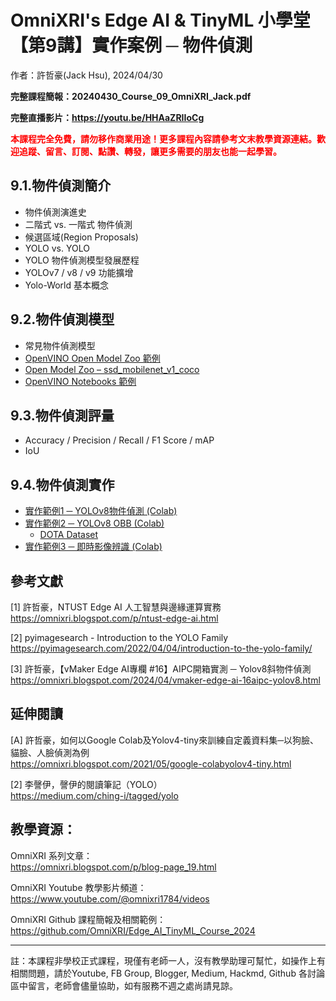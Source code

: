 # OmniXRI's Edge AI & TinyML 小學堂 【第9講】實作案例 ─ 物件偵測
作者：許哲豪(Jack Hsu), 2024/04/30

**完整課程簡報：20240430_Course_09_OmniXRI_Jack.pdf**

**完整直播影片：https://youtu.be/HHAaZRIIoCg**

**<font color="#f00">本課程完全免費，請勿移作商業用途！更多課程內容請參考文末教學資源連結。歡迎追蹤、留言、訂閱、點讚、轉發，讓更多需要的朋友也能一起學習。</font>**
  
## 9.1.物件偵測簡介
- 物件偵測演進史
- 二階式 vs. 一階式 物件偵測
- 候選區域(Region Proposals)
- YOLO vs. YOLO
- YOLO 物件偵測模型發展歷程
- YOLOv7 / v8 / v9 功能擴增
- Yolo-World 基本概念   

## 9.2.物件偵測模型
- 常見物件偵測模型
- [OpenVINO Open Model Zoo 範例](https://docs.openvino.ai/2024/omz_models_group_public.html#object-detection-models)
- [Open Model Zoo – ssd_mobilenet_v1_coco](https://docs.openvino.ai/2024/omz_models_model_ssd_mobilenet_v1_coco.html)
- [OpenVINO Notebooks 範例](https://openvinotoolkit.github.io/openvino_notebooks/)

## 9.3.物件偵測評量 
- Accuracy / Precision / Recall / F1 Score / mAP
- IoU

## 9.4.物件偵測實作
- [實作範例1 ─ YOLOv8物件偵測 (Colab)](https://colab.research.google.com/github/openvinotoolkit/openvino_notebooks/blob/latest/notebooks/yolov8-optimization/yolov8-object-detection.ipynb)
- [實作範例2 ─ YOLOv8 OBB (Colab)](https://colab.research.google.com/github/openvinotoolkit/openvino_notebooks/blob/latest/notebooks/yolov8-optimization/yolov8-obb.ipynb)
    - [DOTA Dataset](https://captain-whu.github.io/DOTA/)
- [實作範例3 ─ 即時影像辨識 (Colab)](https://colab.research.google.com/github/openvinotoolkit/openvino_notebooks/blob/latest/notebooks/object-detection-webcam/object-detection.ipynb)

## 參考文獻

[1] 許哲豪，NTUST Edge AI 人工智慧與邊緣運算實務  
https://omnixri.blogspot.com/p/ntust-edge-ai.html

[2] pyimagesearch - Introduction to the YOLO Family  
https://pyimagesearch.com/2022/04/04/introduction-to-the-yolo-family/

[3] 許哲豪，【vMaker Edge AI專欄 #16】AIPC開箱實測 ─ Yolov8斜物件偵測  
https://omnixri.blogspot.com/2024/04/vmaker-edge-ai-16aipc-yolov8.html

## 延伸閱讀

[A] 許哲豪，如何以Google Colab及Yolov4-tiny來訓練自定義資料集─以狗臉、貓臉、人臉偵測為例  
https://omnixri.blogspot.com/2021/05/google-colabyolov4-tiny.html

[2] 李謦伊，謦伊的閱讀筆記（YOLO）  
https://medium.com/ching-i/tagged/yolo

## 教學資源：

OmniXRI 系列文章：  
https://omnixri.blogspot.com/p/blog-page_19.html

OmniXRI Youtube 教學影片頻道：  
https://www.youtube.com/@omnixri1784/videos  

OmniXRI Github 課程簡報及相關範例：  
https://github.com/OmniXRI/Edge_AI_TinyML_Course_2024

---
註：本課程非學校正式課程，現僅有老師一人，沒有教學助理可幫忙，如操作上有相關問題，請於Youtube, FB Group, Blogger, Medium, Hackmd, Github 各討論區中留言，老師會儘量協助，如有服務不週之處尚請見諒。
